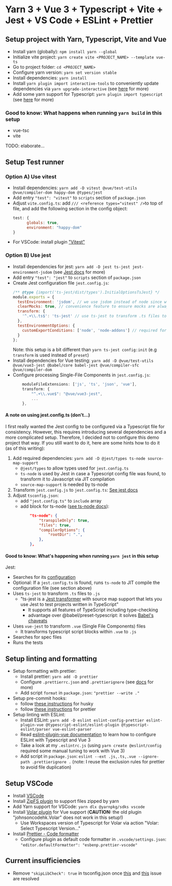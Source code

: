 # Yarn 3 + Vue 3 + Typescript + Vite + Jest + VS Code + ESLint + Prettier

## Setup project with Yarn, Typescript, Vite and Vue

- Install yarn (globally): `npm install yarn --global`
- Initialize vite project: `yarn create vite <PROJECT_NAME> --template vue-ts`
- Go to project folder: `cd <PROJECT_NAME>`
- Configure yarn version: `yarn set version stable`
- Install dependencies: `yarn install`
- Install `yarn plugin import interactive-tools` to conveniently update dependencies via `yarn upgrade-interactive` (see [here](https://yarnpkg.com/api/modules/plugin_interactive_tools.html) for more)
- Add some yarn support for Typescript: `yarn plugin import typescript` (see [here](https://yarnpkg.com/api/modules/plugin_typescript.html) for more)

### Good to know: What happens when running `yarn build` in this setup

- vue-tsc
- vite

TODO: elaborate...

## Setup Test runner

### Option A) Use vitest

- Install dependencies: `yarn add -D vitest @vue/test-utils @vue/compiler-dom happy-dom @types/jest`
- Add entry `"test": "vitest"` to `scripts` section of `package.json`
- Adjust `vite.config.ts`: add `/// <reference types="vitest" />`to top of file, and add the following section in the config object: 
  ```js 
  test: { 
        globals: true, 
        environment: "happy-dom"
  }
  ```
- For VSCode: install plugin ["Vitest"](https://marketplace.visualstudio.com/items?itemName=ZixuanChen.vitest-explorer) 

### Option B) Use jest

- Install dependencies for jest: `yarn add -D jest ts-jest jest-environment-jsdom` (see [Jest docs](https://jestjs.io/docs/getting-started#using-typescript-via-ts-jest) for more)
- Add entry `"test": "jest"` to `scripts` section of `package.json`
- Create Jest configuration file `jest.config.js`:
  ```js
  /** @type {import('ts-jest/dist/types').InitialOptionsTsJest} */
  module.exports = {
    testEnvironment: 'jsdom', // we use jsdom instead of node since we test DOM stuff
    clearMocks: true, // convenience feature to ensure mocks are always cleared after each test
    transform: {
      '^.+\\.ts$': 'ts-jest' // use ts-jest to transform .ts files to .js
    },
    testEnvironmentOptions: {
      customExportConditions: ['node', 'node-addons'] // required for jest-environment-jsdom
    }
  };
  ```
  Note: this setup is a bit different than `yarn ts-jest config:init` (e.g `transform` is used instead of `preset`)
- Install dependencies for Vue testing: `yarn add -D @vue/test-utils @vue/vue3-jest @babel/core babel-jest @vue/compiler-sfc @vue/compiler-dom`
- Configure processing Single-File Components in `jest.config.js`:
  ```js
      moduleFileExtensions: ['js', 'ts', 'json', 'vue'],
      transform: {
          "^.+\\.vue$": "@vue/vue3-jest",
          ...
      },
  ```

#### A note on using jest.config.ts (don't...)

I first really wanted the Jest config to be configured via a Typescript file for consistency.
However, this requires introducing several dependencies and a more complicated setup.
Therefore, I decided not to configure this demo project that way.
If you still want to do it, here are some hints how to do it (as of this writing):

1. Add required dependencies: `yarn add -D @jest/types ts-node source-map-support`
   - `@jest/types` to allow types used for `jest.config.ts`
   - `ts-node` is used by Jest in case a Typescript config file was found, to transform it to Javascript via JIT compilation
   - `source-map-support` is needed by ts-node
2. Transform `jest.config.js` to `jest.config.ts`: [See jest docs](https://jestjs.io/docs/configuration)
3. Adjust `tsconfig.json`:
   - add `"jest.config.ts"` to `include` array
   - add block for ts-node ([see ts-node docs](https://github.com/TypeStrong/ts-node#via-tsconfigjson-recommended)):
     ```json
         "ts-node": {
             "transpileOnly": true,
             "files": true,
             "compilerOptions": {
                 "rootDir": ".",
             },
         },
     ```

#### Good to know: What's happening when running `yarn jest` in this setup

Jest:
- Searches for its [configuration](https://jestjs.io/docs/configuration)
- Optional: If a `jest.config.ts` is found, runs `ts-node` to JIT compile the configuration file (see section above)
- Uses `ts-jest` to transform `.ts` files to `.js`
  - "ts-jest is a [Jest transformer](https://jestjs.io/docs/code-transformation) with source map support that lets you use Jest to test projects written in TypeScript"
    - It supports all features of TypeScript including type-checking
    - advantage over @babel/preset-typescript: it solves [Babel's chaveats](https://devblogs.microsoft.com/typescript/typescript-and-babel-7/#caveats)
- Uses `vue-jest` to transform `.vue` (Single File Components) files
  - It transforms typescript script blocks within `.vue` to `.js`
- Searches for spec files
- Runs the tests

## Setup linting and formatting

- Setup formatting with prettier:
  - Install prettier: `yarn add -D prettier`
  - Configure `.prettierrc.json` and `.prettierignore` (see [docs](https://prettier.io/docs/en/install.html) for more)
  - Add script `format` in `package.json`: `"prettier --write ."`
- Setup pre-commit hooks:
  - follow [these instructions](https://typicode.github.io/husky/#/?id=yarn-2) for husky
  - follow [these instructions](https://prettier.io/docs/en/install.html#git-hooks) for prettier
- Setup linting with ESLint:
  - Install ESLint: `yarn add -D eslint eslint-config-prettier eslint-plugin-vue @typescript-eslint/eslint-plugin @typescript-eslint/parser vue-eslint-parser`
  - Read [eslint-plugin-vue documentation](https://eslint.vuejs.org/user-guide/#installation) to learn how to configure ESLint with Typescript and Vue 3
  - Take a look at my `.eslintrc.js` (using `yarn create @eslint/config` required some manual tuning to work with Vue 3)
  - Add script in `package.json`: `eslint --ext .js,.ts,.vue --ignore-path .prettierignore .` (note: I reuse the exclusion rules for prettier to avoid file duplication)

## Setup VSCode

- Install [VSCode](https://code.visualstudio.com/)
- Install [ZipFS plugin](https://marketplace.visualstudio.com/items?itemName=arcanis.vscode-zipfs) to support files zipped by yarn
- Add Yarn support for VSCode: `yarn dlx @yarnpkg/sdks vscode`
- Install [Volar plugin](https://marketplace.visualstudio.com/items?itemName=Vue.volar) for Vue support (**CAUTION:** the old plugin "johnsoncodehk.Volar" does not work in this setup!)
  - Use Workspaces version of Typescript for Volar via action "Volar: Select Typescript Version..."
- Install [Prettier - Code formatter](https://marketplace.visualstudio.com/items?itemName=esbenp.prettier-vscode)
  - Configure plugin as default code formatter in `.vscode/settings.json`: `"editor.defaultFormatter": "esbenp.prettier-vscode"`

## Current insufficiencies

- Remove `"skipLibCheck": true` in tsconfig.json once [this](https://github.com/johnsoncodehk/volar/issues/1114) and [this](https://github.com/vuejs/core/issues/1228) issue are resolved
